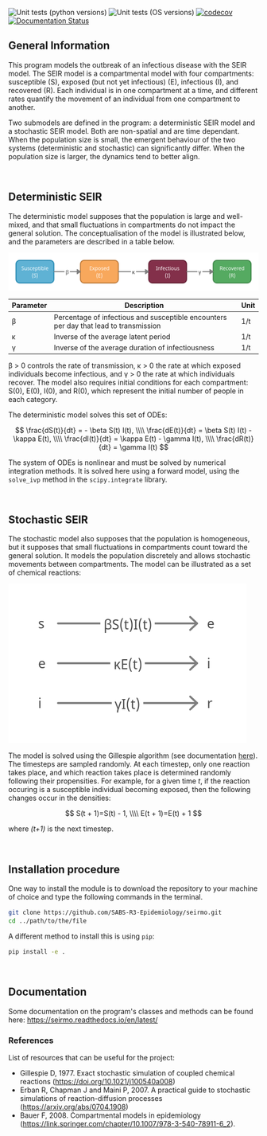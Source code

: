 ![Unit tests (python versions)](https://github.com/SABS-R3-Epidemiology/seirmo/workflows/Unit%20tests%20(python%20versions)/badge.svg)
![Unit tests (OS versions)](https://github.com/SABS-R3-Epidemiology/seirmo/workflows/Unit%20tests%20(OS%20versions)/badge.svg)
[![codecov](https://codecov.io/gh/SABS-R3-Epidemiology/seirmo/branch/main/graph/badge.svg?token=D1P3CMQTDP)](https://codecov.io/gh/SABS-R3-Epidemiology/seirmo)
[![Documentation Status](https://readthedocs.org/projects/seirmo/badge/?version=latest)](https://seirmo.readthedocs.io/en/latest/?badge=latest)

## General Information

This program models the outbreak of an infectious disease with the SEIR model. The SEIR model is a compartmental model with four compartments: susceptible (S), exposed (but not yet infectious) (E), infectious (I), and recovered (R). Each individual is in one compartment at a time, and different rates quantify the movement of an individual from one compartment to another.

Two submodels are defined in the program: a deterministic SEIR model and a stochastic SEIR model. Both are non-spatial and are time dependant. When the population size is small, the emergent behaviour of the two systems (deterministic and stochastic) can significantly differ. When the population size is larger, the dynamics tend to better align.

&nbsp;

## Deterministic SEIR

The deterministic model supposes that the population is large and well-mixed, and that small fluctuations in compartments do not impact the general solution. The conceptualisation of the model is illustrated below, and the parameters are described in a table below.

![SEIR model conceptualisation](./images/SEIR_model.png)

| Parameter     | Description                                                                             | Unit |
| ------------- | --------------------------------------------------------------------------------------- | ---- |
| β             | Percentage of infectious and susceptible encounters per day that lead to transmission   | 1/t  |
| κ             | Inverse of the average latent period                                                    | 1/t  |
| γ             | Inverse of the average duration of infectiousness                                       | 1/t  |

β > 0 controls the rate of transmission, κ > 0 the rate at which exposed individuals become infectious, and γ > 0 the rate at which individuals recover. The model also requires initial conditions for each compartment: S(0), E(0), I(0), and R(0), which represent the initial number of people in each category.

The deterministic model solves this set of ODEs:

$$
\frac{dS(t)}{dt} = - \beta S(t) I(t), \\\\
\frac{dE(t)}{dt} = \beta S(t) I(t) - \kappa E(t), \\\\
\frac{dI(t)}{dt} = \kappa E(t) - \gamma I(t), \\\\
\frac{dR(t)}{dt} = \gamma I(t)
$$

The system of ODEs is nonlinear and must be solved by numerical integration methods. It is solved here using a forward model, using the `solve_ivp` method in the `scipy.integrate` library.

&nbsp;

## Stochastic SEIR

The stochastic model also supposes that the population is homogeneous, but it supposes that small fluctuations in compartments count toward the general solution. It models the population discretely and allows stochastic movements between compartments. The model can be illustrated as a set of chemical reactions:

![SEIR stochastic model reactions](./images/SEIR_stochastic_reactions.png)

The model is solved using the Gillespie algorithm (see documentation [here](https://en.wikipedia.org/wiki/Gillespie_algorithm)). The timesteps are sampled randomly. At each timestep, only one reaction takes place, and which reaction takes place is determined randomly following their propensities. For example, for a given time _t_, if the reaction occuring is a susceptible individual becoming exposed, then the following changes occur in the densities:

$$
S(t + 1)=S(t) - 1, \\\\
E(t + 1)=E(t) + 1
$$

where _(t+1)_ is the next timestep.

&nbsp;

## Installation procedure

One way to install the module is to download the repository to your machine of choice and type the following commands in the terminal.
```bash
git clone https://github.com/SABS-R3-Epidemiology/seirmo.git
cd ../path/to/the/file
```

A different method to install this is using `pip`:

```bash
pip install -e .
```

&nbsp;

## Documentation

Some documentation on the program's classes and methods can be found here: https://seirmo.readthedocs.io/en/latest/

### References
List of resources that can be useful for the project:
* Gillespie D, 1977. Exact stochastic simulation of coupled chemical reactions (https://doi.org/10.1021/j100540a008)
* Erban R, Chapman J and Maini P, 2007. A practical guide to stochastic simulations of reaction-diffusion processes (https://arxiv.org/abs/0704.1908)
* Bauer F, 2008. Compartmental models in epidemiology (https://link.springer.com/chapter/10.1007/978-3-540-78911-6_2).
